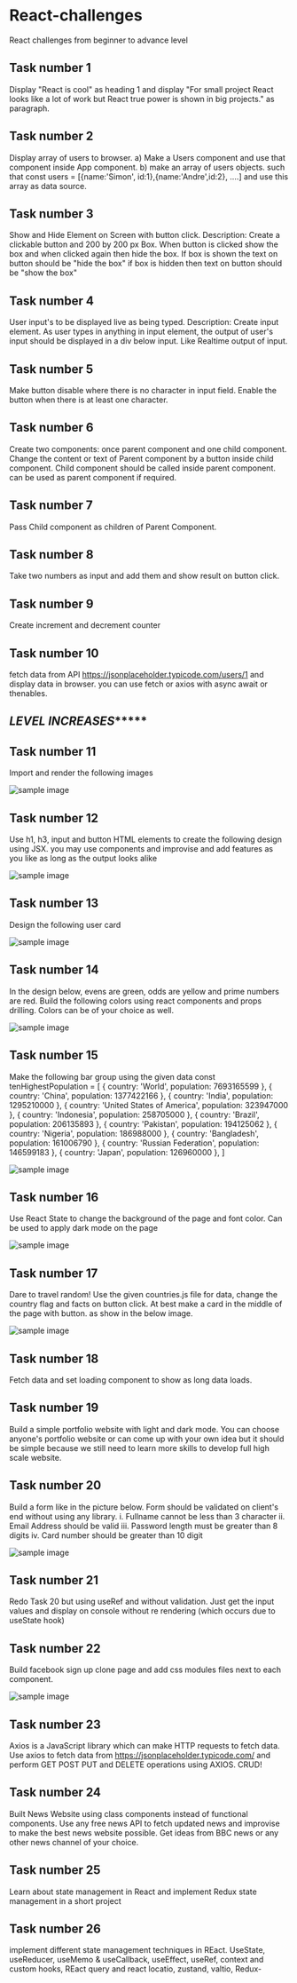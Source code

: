 # React-challenges
React challenges from beginner to advance level

## Task number 1
Display "React is cool" as heading 1 and display "For small project React looks like a lot of work but React true power is shown in big projects." as paragraph.  

## Task number 2
Display array of users to browser. a) Make a Users component and use that component inside App component. b) make an array of users objects. such that const users = [{name:'Simon', id:1},{name:'Andre',id:2}, ....] and use this array as data source. 

## Task number 3
Show and Hide Element on Screen with button click. Description: Create a clickable button and 200 by 200 px Box. When button is clicked show the box and when clicked again then hide the box. If box is shown the text on button should be "hide the box" if box is hidden then text on button should be "show the box"

## Task number 4
User input's to be displayed live as being typed. Description: Create input element. As user types in anything in input element, the output of user's input should be displayed in a div below input. Like Realtime output of input.

## Task number 5
Make button disable where there is no character in input field. Enable the button when there is at least one character.

## Task number 6
Create two components: once parent component and one child component. Change the content or text of Parent component by a button inside child component. Child component should be called inside parent component. <App /> can be used as parent component if required.

## Task number 7
Pass Child component as children of Parent Component. 

## Task number 8
Take two numbers as input and add them and show result on button click.

## Task number 9
Create increment and decrement counter

## Task number 10
fetch data from API https://jsonplaceholder.typicode.com/users/1 and display data in browser. you can use fetch or axios with async await or thenables.


## ***************************LEVEL INCREASES********************************

## Task number 11
Import and render the following images 

![sample image](./task-11/src/images/frontend_technologies.png)

## Task number 12
Use h1, h3, input and button HTML elements to create the following design using JSX. you may use components and improvise and add features as you like as long as the output looks alike

![sample image](./task-12/news_letter_design.png)

## Task number 13
Design the following user card

![sample image](./task-13/user_card_design_jsx.png)

## Task number 14
In the design below, evens are green, odds are yellow and prime numbers are red. Build the following colors using react components and props drilling. Colors can be of your choice as well.

![sample image](./task-14/day_6_number_generater_exercise.png)

## Task number 15
Make the following bar group using the given data 
const tenHighestPopulation = [
  { country: 'World', population: 7693165599 },
  { country: 'China', population: 1377422166 },
  { country: 'India', population: 1295210000 },
  { country: 'United States of America', population: 323947000 },
  { country: 'Indonesia', population: 258705000 },
  { country: 'Brazil', population: 206135893 },
  { country: 'Pakistan', population: 194125062 },
  { country: 'Nigeria', population: 186988000 },
  { country: 'Bangladesh', population: 161006790 },
  { country: 'Russian Federation', population: 146599183 },
  { country: 'Japan', population: 126960000 },
]

![sample image](./task-15//day_6_ten_highest_populations_exercise.png)

## Task number 16
Use React State to change the background of the page and font color. Can be used to apply dark mode on the page

![sample image](./task-16/08_day_changing_background_exercise.gif)

## Task number 17
Dare to travel random! Use the given countries.js file for data, change the country flag and facts on button click. At best make a card in the middle of the page with button. as show in the below image.

![sample image](./task-17/08_day_select_country_exercise.gif)

## Task number 18
Fetch data and set loading component to show as long data loads.

## Task number 19
Build a simple portfolio website with light and dark mode. You can choose anyone's portfolio website or can come up with your own idea but it should be simple because we still need to learn more skills to develop full high scale website.

## Task number 20
Build a form like in the picture below. Form should be validated on client's end without using any library. 
i. Fullname cannot be less than 3 character
ii. Email Address should be valid
iii. Password length must be greater than 8 digits
iv. Card number should be greater than 10 digit

![sample image](./task-20/form-2021.png)

## Task number 21 
Redo Task 20 but using useRef and without validation. Just get the input values and display on console without re rendering (which occurs due to useState hook)

## Task number 22
Build facebook sign up clone page and add css modules files next to each component.

![sample image](./task-22/facebook.JPG)

## Task number 23
Axios is a JavaScript library which can make HTTP requests to fetch data. Use axios to fetch data from https://jsonplaceholder.typicode.com/ and perform GET POST PUT and DELETE operations using AXIOS. CRUD!

## Task number 24
Built News Website using class components instead of functional components. Use any free news API to fetch updated news and improvise to make the best news website possible. Get ideas from BBC news or any other news channel of your choice.

## Task number 25 
Learn about state management in React and implement Redux state management in a short project

## Task number 26
implement different state management techniques in REact. UseState, useReducer, useMemo & useCallback, useEffect, useRef, context and custom hooks, REact query and react locatio, zustand, valtio, Redux-



